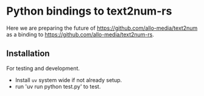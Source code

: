 # Python bindings to text2num-rs

Here we are preparing the future of https://github.com/allo-media/text2num as a binding to https://github.com/allo-media/text2num-rs.


## Installation

For testing and development.

* Install `uv` system wide if not already setup.
* run 'uv run python test.py' to test.

